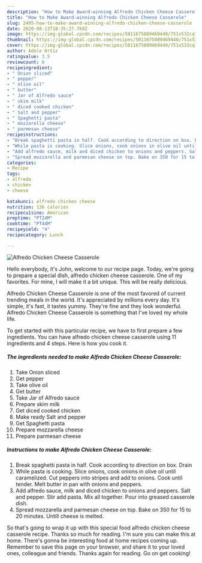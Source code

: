 ```yaml
---
description: "How to Make Award-winning Alfredo Chicken Cheese Casserole"
title: "How to Make Award-winning Alfredo Chicken Cheese Casserole"
slug: 2495-how-to-make-award-winning-alfredo-chicken-cheese-casserole
date: 2020-08-13T18:35:27.769Z
image: https://img-global.cpcdn.com/recipes/5011675089469440/751x532cq70/alfredo-chicken-cheese-casserole-recipe-main-photo.jpg
thumbnail: https://img-global.cpcdn.com/recipes/5011675089469440/751x532cq70/alfredo-chicken-cheese-casserole-recipe-main-photo.jpg
cover: https://img-global.cpcdn.com/recipes/5011675089469440/751x532cq70/alfredo-chicken-cheese-casserole-recipe-main-photo.jpg
author: Adele Ortiz
ratingvalue: 3.5
reviewcount: 8
recipeingredient:
- " Onion sliced"
- " pepper"
- " olive oil"
- " butter"
- " Jar of Alfredo sauce"
- " skim milk"
- " diced cooked chicken"
- " Salt and pepper"
- " Spaghetti pasta"
- " mozzarella cheese"
- " parmesan cheese"
recipeinstructions:
- "Break spaghetti pasta in half. Cook according to direction on box. Drain"
- "While pasta is cooking. Slice onions, cook onions in olive oil until caramelized. Cut peppers into stripes and add to onions. Cook until tender. Melt butter in pan with onions and peppers."
- "Add alfredo sauce, milk and diced chicken to onions and peppers. Salt and pepper. Stir add pasta. Mix all together. Pour into greased casserole dish."
- "Spread mozzarella and parmesan cheese on top. Bake on 350 for 15 to 20 minutes. Untill cheese is melted."
categories:
- Recipe
tags:
- alfredo
- chicken
- cheese

katakunci: alfredo chicken cheese 
nutrition: 126 calories
recipecuisine: American
preptime: "PT24M"
cooktime: "PT44M"
recipeyield: "4"
recipecategory: Lunch

---
```



![Alfredo Chicken Cheese Casserole](https://img-global.cpcdn.com/recipes/5011675089469440/751x532cq70/alfredo-chicken-cheese-casserole-recipe-main-photo.jpg)

Hello everybody, it's John, welcome to our recipe page. Today, we're going to prepare a special dish, alfredo chicken cheese casserole. One of my favorites. For mine, I will make it a bit unique. This will be really delicious.



Alfredo Chicken Cheese Casserole is one of the most favored of current trending meals in the world. It's appreciated by millions every day. It's simple, it's fast, it tastes yummy. They're fine and they look wonderful. Alfredo Chicken Cheese Casserole is something that I've loved my whole life.


To get started with this particular recipe, we have to first prepare a few ingredients. You can have alfredo chicken cheese casserole using 11 ingredients and 4 steps. Here is how you cook it.

<!--inarticleads1-->

##### The ingredients needed to make Alfredo Chicken Cheese Casserole:

1. Take  Onion sliced
1. Get  pepper
1. Take  olive oil
1. Get  butter
1. Take  Jar of Alfredo sauce
1. Prepare  skim milk
1. Get  diced cooked chicken
1. Make ready  Salt and pepper
1. Get  Spaghetti pasta
1. Prepare  mozzarella cheese
1. Prepare  parmesan cheese




<!--inarticleads2-->

##### Instructions to make Alfredo Chicken Cheese Casserole:

1. Break spaghetti pasta in half. Cook according to direction on box. Drain
1. While pasta is cooking. Slice onions, cook onions in olive oil until caramelized. Cut peppers into stripes and add to onions. Cook until tender. Melt butter in pan with onions and peppers.
1. Add alfredo sauce, milk and diced chicken to onions and peppers. Salt and pepper. Stir add pasta. Mix all together. Pour into greased casserole dish.
1. Spread mozzarella and parmesan cheese on top. Bake on 350 for 15 to 20 minutes. Untill cheese is melted.




So that's going to wrap it up with this special food alfredo chicken cheese casserole recipe. Thanks so much for reading. I'm sure you can make this at home. There's gonna be interesting food at home recipes coming up. Remember to save this page on your browser, and share it to your loved ones, colleague and friends. Thanks again for reading. Go on get cooking!
